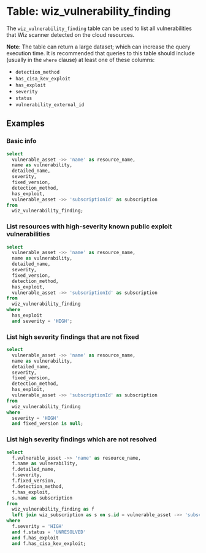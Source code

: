 # Table: wiz_vulnerability_finding

The `wiz_vulnerability_finding` table can be used to list all vulnerabilities that Wiz scanner detected on the cloud resources.

**Note**: The table can return a large dataset; which can increase the query execution time. It is recommended that queries to this table should include (usually in the `where` clause) at least one of these columns:

- `detection_method`
- `has_cisa_kev_exploit`
- `has_exploit`
- `severity`
- `status`
- `vulnerability_external_id`

## Examples

### Basic info

```sql
select
  vulnerable_asset ->> 'name' as resource_name,
  name as vulnerability,
  detailed_name,
  severity,
  fixed_version,
  detection_method,
  has_exploit,
  vulnerable_asset ->> 'subscriptionId' as subscription
from
  wiz_vulnerability_finding;
```

### List resources with high-severity known public exploit vulnerabilities

```sql
select
  vulnerable_asset ->> 'name' as resource_name,
  name as vulnerability,
  detailed_name,
  severity,
  fixed_version,
  detection_method,
  has_exploit,
  vulnerable_asset ->> 'subscriptionId' as subscription
from
  wiz_vulnerability_finding
where
  has_exploit
  and severity = 'HIGH';
```

### List high severity findings that are not fixed

```sql
select
  vulnerable_asset ->> 'name' as resource_name,
  name as vulnerability,
  detailed_name,
  severity,
  fixed_version,
  detection_method,
  has_exploit,
  vulnerable_asset ->> 'subscriptionId' as subscription
from
  wiz_vulnerability_finding
where
  severity = 'HIGH'
  and fixed_version is null;
```

### List high severity findings which are not resolved

```sql
select
  f.vulnerable_asset ->> 'name' as resource_name,
  f.name as vulnerability,
  f.detailed_name,
  f.severity,
  f.fixed_version,
  f.detection_method,
  f.has_exploit,
  s.name as subscription
from
  wiz_vulnerability_finding as f
  left join wiz_subscription as s on s.id = vulnerable_asset ->> 'subscriptionId'
where
  f.severity = 'HIGH'
  and f.status = 'UNRESOLVED'
  and f.has_exploit
  and f.has_cisa_kev_exploit;
```
